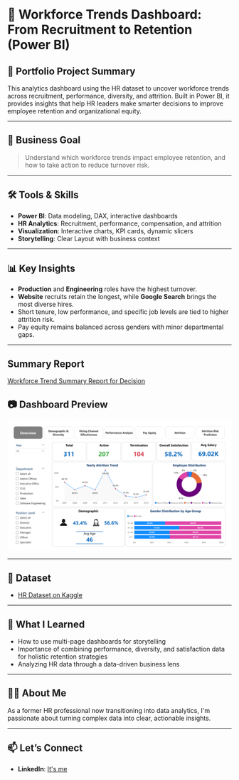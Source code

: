 # 💼 Workforce Trends Dashboard: From Recruitment to Retention (Power BI)

## 📌 Portfolio Project Summary
This analytics dashboard using the HR dataset to uncover workforce trends across recruitment, performance, diversity, and attrition. Built in Power BI, it provides insights that help HR leaders make smarter decisions to improve employee retention and organizational equity.

---

## 🎯 Business Goal
> Understand which workforce trends impact employee retention, and how to take action to reduce turnover risk.

---

## 🛠️ Tools & Skills
- **Power BI**: Data modeling, DAX, interactive dashboards
- **HR Analytics**: Recruitment, performance, compensation, and attrition
- **Visualization**: Interactive charts, KPI cards, dynamic slicers
- **Storytelling**: Clear Layout with business context

---

## 📊 Key Insights
- **Production** and **Engineering** roles have the highest turnover.
- **Website** recruits retain the longest, while **Google Search** brings the most diverse hires.
- Short tenure, low performance, and specific job levels are tied to higher attrition risk.
- Pay equity remains balanced across genders with minor departmental gaps.

---

## Summary Report
[Workforce Trend Summary Report for Decision](https://github.com/Thiri-M/workforce-trend-dashboard/blob/main/report/Workforce%20Trend%20Summary%20Report%20for%20Decision.pdf)

## 📷 Dashboard Preview
![Dashboard Screenshot](visuals/Workforce_Trend_Dashboard-1.png) 

---

## 🔗 Dataset
- [HR Dataset on Kaggle](https://www.kaggle.com/datasets/rhuebner/human-resources-data-set)

---

## 🧠 What I Learned
- How to use multi-page dashboards for storytelling
- Importance of combining performance, diversity, and satisfaction data for holistic retention strategies
- Analyzing HR data through a data-driven business lens

---

## 🙋‍♀️ About Me
As a former HR professional now transitioning into data analytics, I'm passionate about turning complex data into clear, actionable insights.

---

## 📫 Let’s Connect
- **LinkedIn**: [It's me](https://www.linkedin.com/in/thiri-may-trm)


